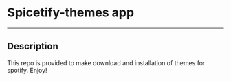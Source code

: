 # Spicetify-themes app
----------------------------------------------------------------
## Description
    
This repo is provided to make download and installation of themes for spotify. Enjoy!